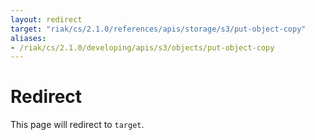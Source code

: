 ```yaml
---
layout: redirect
target: "riak/cs/2.1.0/references/apis/storage/s3/put-object-copy"
aliases:
- /riak/cs/2.1.0/developing/apis/s3/objects/put-object-copy
---
```


# Redirect

This page will redirect to `target`.
